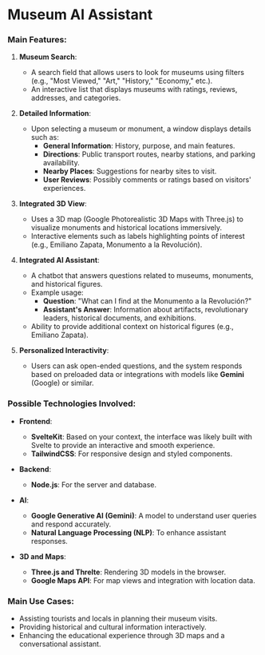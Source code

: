 # Museum AI Assistant

### Main Features:

1. **Museum Search**:
   - A search field that allows users to look for museums using filters (e.g., "Most Viewed," "Art," "History," "Economy," etc.).
   - An interactive list that displays museums with ratings, reviews, addresses, and categories.

2. **Detailed Information**:
   - Upon selecting a museum or monument, a window displays details such as:
     - **General Information**: History, purpose, and main features.
     - **Directions**: Public transport routes, nearby stations, and parking availability.
     - **Nearby Places**: Suggestions for nearby sites to visit.
     - **User Reviews**: Possibly comments or ratings based on visitors' experiences.

3. **Integrated 3D View**:
   - Uses a 3D map (Google Photorealistic 3D Maps with Three.js) to visualize monuments and historical locations immersively.
   - Interactive elements such as labels highlighting points of interest (e.g., Emiliano Zapata, Monumento a la Revolución).

4. **Integrated AI Assistant**:
   - A chatbot that answers questions related to museums, monuments, and historical figures.
   - Example usage:
     - **Question**: "What can I find at the Monumento a la Revolución?"
     - **Assistant's Answer**: Information about artifacts, revolutionary leaders, historical documents, and exhibitions.
   - Ability to provide additional context on historical figures (e.g., Emiliano Zapata).

5. **Personalized Interactivity**:
   - Users can ask open-ended questions, and the system responds based on preloaded data or integrations with models like **Gemini** (Google) or similar.

### Possible Technologies Involved:
- **Frontend**:
  - **SvelteKit**: Based on your context, the interface was likely built with Svelte to provide an interactive and smooth experience.
  - **TailwindCSS**: For responsive design and styled components.

- **Backend**:
  - **Node.js**: For the server and database.

- **AI**:
  - **Google Generative AI (Gemini)**: A model to understand user queries and respond accurately.
  - **Natural Language Processing (NLP)**: To enhance assistant responses.

- **3D and Maps**:
  - **Three.js and Threlte**: Rendering 3D models in the browser.
  - **Google Maps API**: For map views and integration with location data.

### Main Use Cases:
- Assisting tourists and locals in planning their museum visits.
- Providing historical and cultural information interactively.
- Enhancing the educational experience through 3D maps and a conversational assistant.